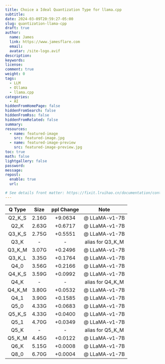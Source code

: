 ```yaml
---
title: Choice a Ideal Quantization Type for llama.cpp
subtitle:
date: 2024-03-09T20:59:27-05:00
slug: quantization-llama-cpp
draft: true
author:
  name: James
  link: https://www.jamesflare.com
  email:
  avatar: /site-logo.avif
description:
keywords:
license:
comment: true
weight: 0
tags:
  - LLM
  - Ollama
  - llama.cpp
categories:
  - AI
hiddenFromHomePage: false
hiddenFromSearch: false
hiddenFromRss: false
hiddenFromRelated: false
summary:
resources:
  - name: featured-image
    src: featured-image.jpg
  - name: featured-image-preview
    src: featured-image-preview.jpg
toc: true
math: false
lightgallery: false
password:
message:
repost:
  enable: true
  url:

# See details front matter: https://fixit.lruihao.cn/documentation/content-management/introduction/#front-matter
---
```


<!--more-->

| Q Type | Size | ppl Change | Note |
|:---:|:---:|:---:|:---:|
| Q2\_K\_S | 2.16G | +9.0634 | @ LLaMA-v1-7B |
| Q2\_K | 2.63G | +0.6717 | @ LLaMA-v1-7B |
| Q3\_K\_S | 2.75G | +0.5551 | @ LLaMA-v1-7B |
| Q3\_K | - | - | alias for Q3\_K\_M |
| Q3\_K\_M | 3.07G | +0.2496 | @ LLaMA-v1-7B |
| Q3\_K\_L | 3.35G | +0.1764 | @ LLaMA-v1-7B |
| Q4\_0 | 3.56G | +0.2166 | @ LLaMA-v1-7B |
| Q4\_K\_S | 3.59G | +0.0992 | @ LLaMA-v1-7B |
| Q4\_K | - | - | alias for Q4\_K\_M |
| Q4\_K\_M | 3.80G | +0.0532 | @ LLaMA-v1-7B |
| Q4\_1 | 3.90G | +0.1585 | @ LLaMA-v1-7B |
| Q5\_0 | 4.33G | +0.0683 | @ LLaMA-v1-7B |
| Q5\_K\_S | 4.33G | +0.0400 | @ LLaMA-v1-7B |
| Q5\_1 | 4.70G | +0.0349 | @ LLaMA-v1-7B |
| Q5\_K | - | - | alias for Q5\_K\_M |
| Q5\_K\_M | 4.45G | +0.0122 | @ LLaMA-v1-7B |
| Q6\_K | 5.15G | +0.0008 | @ LLaMA-v1-7B |
| Q8\_0 | 6.70G | +0.0004 | @ LLaMA-v1-7B |